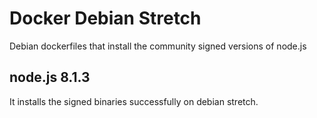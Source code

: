 # Docker Debian Stretch

Debian dockerfiles that install the community signed versions of node.js

## node.js 8.1.3

It installs the signed binaries successfully on debian stretch.
